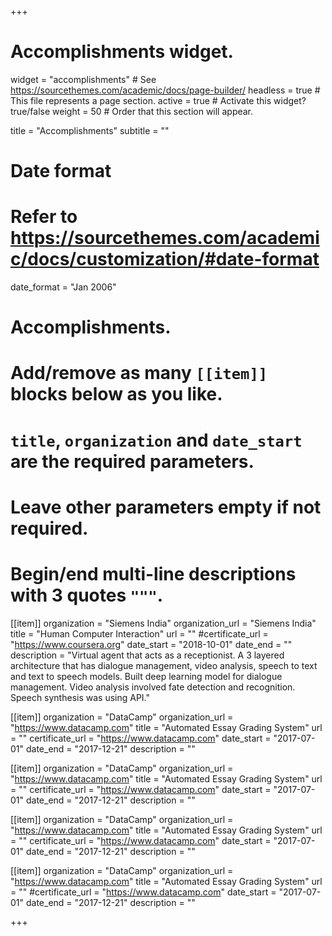 +++
# Accomplishments widget.
widget = "accomplishments"  # See https://sourcethemes.com/academic/docs/page-builder/
headless = true  # This file represents a page section.
active = true  # Activate this widget? true/false
weight = 50  # Order that this section will appear.

title = "Accomplish&shy;ments"
subtitle = ""

# Date format
#   Refer to https://sourcethemes.com/academic/docs/customization/#date-format
date_format = "Jan 2006"

# Accomplishments.
#   Add/remove as many `[[item]]` blocks below as you like.
#   `title`, `organization` and `date_start` are the required parameters.
#   Leave other parameters empty if not required.
#   Begin/end multi-line descriptions with 3 quotes `"""`.

[[item]]
  organization = "Siemens India"
  organization_url = "Siemens India"
  title = "Human Computer Interaction"
  url = ""
  #certificate_url = "https://www.coursera.org"
  date_start = "2018-10-01"
  date_end = ""
  description = "Virtual agent that acts as a receptionist. A 3 layered architecture that has dialogue management, video analysis, speech to text and text to speech models. Built deep learning model for dialogue management. Video analysis involved fate detection and recognition. Speech synthesis was using API."

[[item]]
  organization = "DataCamp"
  organization_url = "https://www.datacamp.com"
  title = "Automated Essay Grading System"
  url = ""
  certificate_url = "https://www.datacamp.com"
  date_start = "2017-07-01"
  date_end = "2017-12-21"
  description = ""

[[item]]
  organization = "DataCamp"
  organization_url = "https://www.datacamp.com"
  title = "Automated Essay Grading System"
  url = ""
  certificate_url = "https://www.datacamp.com"
  date_start = "2017-07-01"
  date_end = "2017-12-21"
  description = ""

[[item]]
  organization = "DataCamp"
  organization_url = "https://www.datacamp.com"
  title = "Automated Essay Grading System"
  url = ""
  certificate_url = "https://www.datacamp.com"
  date_start = "2017-07-01"
  date_end = "2017-12-21"
  description = ""

[[item]]
  organization = "DataCamp"
  organization_url = "https://www.datacamp.com"
  title = "Automated Essay Grading System"
  url = ""
  #certificate_url = "https://www.datacamp.com"
  date_start = "2017-07-01"
  date_end = "2017-12-21"
  description = ""

+++
